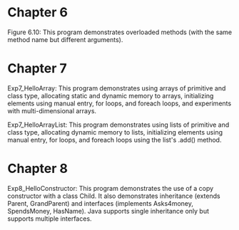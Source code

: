 # Chapter 6

Figure 6.10: This program demonstrates overloaded methods (with the same method name but different arguments).

# Chapter 7

Exp7_HelloArray: This program demonstrates using arrays of primitive and class type, allocating static and dynamic memory to arrays, initializing elements using manual entry, for loops, and foreach loops, and experiments with multi-dimensional arrays.

Exp7_HelloArrayList: This program demonstrates using lists of primitive and class type, allocating dynamic memory to lists, initializing elements using manual entry, for loops, and foreach loops using the list's .add() method.

# Chapter 8

Exp8_HelloConstructor: This program demonstrates the use of a copy constructor with a class Child. It also demonstrates inheritance (extends Parent, GrandParent) and interfaces (implements Asks4money, SpendsMoney, HasName). Java supports single inheritance only but supports multiple interfaces.